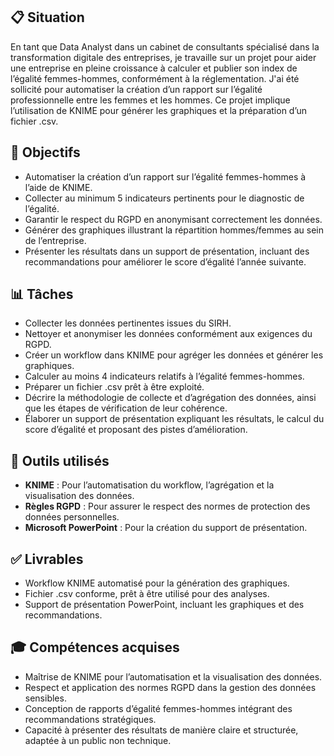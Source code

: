 ## 📋 Situation
En tant que Data Analyst dans un cabinet de consultants spécialisé dans la transformation digitale des entreprises, je travaille sur un projet pour aider une entreprise en pleine croissance à calculer et publier son index de l’égalité femmes-hommes, conformément à la réglementation. J'ai été sollicité pour automatiser la création d’un rapport sur l’égalité professionnelle entre les femmes et les hommes. Ce projet implique l’utilisation de KNIME pour générer les graphiques et la préparation d’un fichier .csv.

## 🎯 Objectifs
- Automatiser la création d’un rapport sur l’égalité femmes-hommes à l’aide de KNIME.
- Collecter au minimum 5 indicateurs pertinents pour le diagnostic de l’égalité.
- Garantir le respect du RGPD en anonymisant correctement les données.
- Générer des graphiques illustrant la répartition hommes/femmes au sein de l’entreprise.
- Présenter les résultats dans un support de présentation, incluant des recommandations pour améliorer le score d’égalité l’année suivante.

## 📊 Tâches
- Collecter les données pertinentes issues du SIRH.
- Nettoyer et anonymiser les données conformément aux exigences du RGPD.
- Créer un workflow dans KNIME pour agréger les données et générer les graphiques.
- Calculer au moins 4 indicateurs relatifs à l’égalité femmes-hommes.
- Préparer un fichier .csv prêt à être exploité.
- Décrire la méthodologie de collecte et d’agrégation des données, ainsi que les étapes de vérification de leur cohérence.
- Élaborer un support de présentation expliquant les résultats, le calcul du score d’égalité et proposant des pistes d’amélioration.

## 🔧 Outils utilisés
- **KNIME** : Pour l’automatisation du workflow, l’agrégation et la visualisation des données.
- **Règles RGPD** : Pour assurer le respect des normes de protection des données personnelles.
- **Microsoft PowerPoint** : Pour la création du support de présentation.

## ✅ Livrables
- Workflow KNIME automatisé pour la génération des graphiques.
- Fichier .csv conforme, prêt à être utilisé pour des analyses.
- Support de présentation PowerPoint, incluant les graphiques et des recommandations.

## 🎓 Compétences acquises
- Maîtrise de KNIME pour l’automatisation et la visualisation des données.
- Respect et application des normes RGPD dans la gestion des données sensibles.
- Conception de rapports d’égalité femmes-hommes intégrant des recommandations stratégiques.
- Capacité à présenter des résultats de manière claire et structurée, adaptée à un public non technique.

